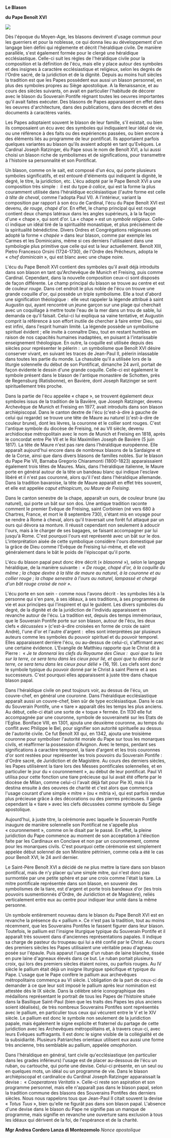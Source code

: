 **Le Blason**

**du Pape Benoît XVI**

![](/content/dam/benedict-xvi/images/img/logo_ratzinger.jpg)

Dès l'époque du Moyen-Age, les blasons devinrent d'usage commun pour les guerriers et pour la noblesse, ce qui donna lieu au développement d'un langage bien défini qui réglemente et décrit l'héraldique civile. De manière parallèle, s'est également formée pour le clergé une héraldique ecclésiastique. Celle-ci suit les règles de l'héraldique civile pour la composition et la définition de l'écu, mais elle y place autour des symboles et des insignes à caractère ecclésiastique et religieux, selon les degrés de l'Ordre sacré, de la juridiction et de la dignité. Depuis au moins huit siècles la tradition est que les Papes possèdent eux aussi un blason personnel, en plus des symboles propres au Siège apostolique. A la Renaissance, et au cours des siècles suivants, on avait en particulier l'habitude de décorer avec le blason du Souverain Pontife régnant toutes les oeuvres importantes qu'il avait faites exécuter. Des blasons de Papes apparaissent en effet dans les oeuvres d'architecture, dans des publications, dans des décrets et des documents à caractères variés.

Les Papes adoptaient souvent le blason de leur famille, s'il existait, ou bien ils composaient un écu avec des symboles qui indiquaient leur idéal de vie, ou une référence à des faits ou des expériences passées, ou bien encore à des éléments liés au programme de leur pontificat. Ils apportaient parfois quelques variantes au blason qu'ils avaient adopté en tant qu'Evêques. Le Cardinal Joseph Ratzinger, élu Pape sous le nom de Benoît XVI, a lui aussi choisi un blason riche de symbolismes et de significations, pour transmettre à l'histoire sa personnalité et son Pontificat.

Un blason, comme on le sait, est composé d'un écu, qui porte plusieurs symboles significatifs, et est entouré d'éléments qui indiquent la dignité, le degré, le titre, la juridiction, etc. L'écu adopté par le Pape Benoît XVI a une composition très simple :  il est du type *à calice*, qui est la forme la plus couramment utilisée dans l'héraldique ecclésiastique (l'autre forme est celle *à tête de cheval*, comme l'adopta Paul VI). A l'intérieur, variant la composition par rapport à son écu de Cardinal, l'écu du Pape Benoît XVI est devenu, *de rouge, chapé d'or.* En effet, le champ principal qui est rouge contient deux champs latéraux dans les angles supérieurs, à la la façon d'une « chape », qui sont d'or. La « chape » est un *symbole religieux*. Celle-ci indique un idéal tiré de la spiritualité monastique, et plus précisément de la spiritualité bénédictine. Divers Ordres et Congrégations religieuses ont adopté la forme « *chapée* » dans leur blason, comme par exemple les Carmes et les Dominicains, même si ces derniers l'utilisaient dans une symbologie plus primitive que celle qui est la leur actuellement. Benoît XIII, Pietro Francesco Orsini (1724-1730), de l'Ordre des Prêcheurs, adopta le « *chef dominicain* », qui est blanc avec une chape noire.

L'écu du Pape Benoît XVI contient des symboles qu'il avait déjà introduits dans son blason en tant qu'Archevêque de Munich et Freising, puis comme Cardinal. Cependant, dans la nouvelle composition ceux-ci sont disposés de façon différente. Le champ principal du blason se trouve au centre et est de couleur *rouge.* Dans cet endroit le plus noble de l'écu on trouve une grande coquille *d'or*, qui possède un triple symbolisme. Elle a tout d'abord une signification théologique :  elle veut rappeler la légende attribué à saint Augustin qui, ayant rencontré un jeune garçon sur une plage qui cherchait avec un coquillage à mettre toute l'eau de la mer dans un trou de sable, lui demanda ce qu'il faisait. Celui-ci lui expliqua sa vaine tentative, et Augustin comprit la référence à son effort inutile de chercher à faire entrer Dieu, qui est infini, dans l'esprit humain limité. La légende possède un symbolisme spirituel évident ; elle invite à connaître Dieu, tout en restant humbles en raison de nos capacités humaines inadaptées, en puisant à l'intarissable enseignement théologique. En outre, la coquille est utilisée depuis des siècles pour représenter le pèlerin :  un symbolisme que Benoît XVI désire conserver vivant, en suivant les traces de Jean-Paul II, pèlerin inlassable dans toutes les partie du monde. La chasuble qu'il a utilisée lors de la liturgie solennelle du début de son Pontificat, dimanche 24 avril, portait de façon évidente le dessin d'une grande coquille. Celle-ci est également le symbole présent dans le blason de l'antique monastère de Schotten, près de Regensburg (Ratisbonne), en Bavière, dont Joseph Ratzinger se sent spirituellement très proche.

Dans la partie de l'écu appelée « chape », se trouvent également deux symboles issus de la tradition de la Bavière, que Joseph Ratzinger, devenu Archevêque de Munich et Freising en 1977, avait introduits dans son blason archiépiscopal. Dans le canton dextre de l'écu (c'est-à-dire à gauche de celui qui regarde) se trouve une tête de Maure au naturel (c'est-à-dire de couleur brune), dont les lèvres, la couronne et le collier sont rouges. C'est l'antique symbole du diocèse de Freising, né au VII siècle, devenu archidiocèse métropolitain avec le nom de Munich et Freising en 1818, après le concordat entre Pie VII et le Roi Maximilien Joseph de Bavière (5 juin 1817). La tête de Maure n'est pas rare dans l'héraldique européenne. Elle apparaît aujourd'hui encore dans de nombreux blasons de la Sardaigne et de la Corse, ainsi que dans divers blasons de familles nobles. Sur le blason du Pape Pie VII, Barnaba Gregorio Chiaramonti (1800-1823) apparaissaient également trois têtes de Maures. Mais, dans l'héraldique italienne, le Maure porte en général autour de la tête un bandeau blanc qui indique l'esclave libéré et il n'est pas couronné, alors qu'il l'est dans l'héraldique allemande. Dans la tradition bavaroise, la tête de Maure apparaît en effet très souvent, et elle est appelée *caput ethiopicum, ou Maure de Freising.*

Dans le canton senestre de la chape, apparaît un ours, de couleur brune (au naturel), qui porte un bât sur son dos. Une antique tradition raconte comment le premier Evêque de Freising, saint Corbinien (né vers 680 à Chartres, France, et mort le 8 septembre 730), s'étant mis en voyage pour se rendre à Rome à cheval, alors qu'il traversait une forêt fut attaqué par un ours qui dévora sa monture. Il réussit cependant non seulement à adoucir l'ours, mais à le charger de ses bagages, se faisant accompagner par lui jusqu'à Rome. C'est pourquoi l'ours est représenté avec un bât sur le dos. L'interprétation aisée de cette symbolique considère l'ours domestiqué par la grâce de Dieu comme l'Evêque de Freising lui-même, et elle voit généralement dans le bât le poids de l'épiscopat qu'il porte.

L'écu du blason papal peut donc être décrit (« *blasonné* »), selon le langage héraldique, de la manière suivante :  *« *De rouge, chapé d'or, à la coquille du même ; la chape dextre à la tête de maure au naturel, à la couronne et au collier rouge ; la chape senestre à l'ours au naturel, lampassé et chargé d'un bât rouge croisé de noir* »*.

L'écu porte en son sein - comme nous l'avons décrit - les symboles liés à la personne qui s'en pare, à ses idéaux, à ses traditions, à ses programmes de vie et aux principes qui l'inspirent et qui le guident. Les divers symboles du degré, de la dignité et de la juridiction de l'individu apparaissent en revanche autour de l'écu. La tradition est, depuis des temps immémoriaux, que le Souverain Pontife porte sur son blason, autour de l'écu, les deux clefs « *décussées* » (c'est-à-dire croisées en forme de croix de saint André), l'une d'or et l'autre d'argent :  elles sont interprétées par plusieurs auteurs comme les symboles du pouvoir spirituel et du pouvoir temporel. Elles apparaissent derrière l'écu, ou au-dessus de celui-ci, s'affirmant avec une certaine évidence. L'Evangile de Matthieu rapporte que le Christ dit à Pierre :  « *Je te donnerai les clefs du Royaume des Cieux :  quoi que tu lies sur la terre, ce sera tenu dans les cieux pour lié, et quoi que tu délies sur la terre, ce sera tenu dans les cieux pour délié* » (16, 19). Les clefs sont donc le symbole typique du pouvoir donné par le Christ à saint Pierre et à ses successeurs. C'est pourquoi elles apparaissent à juste titre dans chaque blason papal.

Dans l'héraldique civile on peut toujours voir, au dessus de l'écu, un couvre-chef, en général une couronne. Dans l'héraldique ecclésiastique apparaît aussi un couvre-chef, bien sûr de type ecclésiastique. Dans le cas du Souverain Pontife, une « tiare » apparaît dès les temps les plus anciens. Au début, celle-ci était une sorte de « toque » fermée. En 1130 elle fut accompagnée par une couronne, symbole de souveraineté sur les Etats de l'Eglise. Boniface VIII, en 1301, ajouta une deuxième couronne, au temps du conflit avec Philippe le Bel, pour signifier son autorité spirituelle au dessus de l'autorité civile. Ce fut Benoît XII qui, en 1342, ajouta une troisième couronne pour symboliser l'autorité morale du Pape sur tous les monarques civils, et réaffirmer la possession d'Avignon. Avec le temps, perdant ses significations à caractère temporel, la tiare d'argent et les trois couronnes d'or sont restées pour représenter les trois pouvoirs du Souverain Pontife :  d'Ordre sacré, de Juridiction et de Magistère. Au cours des derniers siècles, les Papes utilisèrent la tiare lors des Messes pontificales solennelles, et en particulier le jour du « couronnement », au début de leur pontificat. Paul VI utilisa pour cette fonction une tiare précieuse qui lui avait été offerte par le diocèse de Milan, comme celui-ci l'avait déjà fait pour Pie XI, mais il la destina ensuite à des oeuvres de charité et c'est alors que commença l'usage courant d'une simple « mitre » (ou « mitria »), qui est parfois rendue plus précieuse grâce à des décorations ou des pierres précieuses. Il garda cependant la « tiare » avec les clefs décussées comme symbole du Siège apostolique.

Aujourd'hui, à juste titre, la cérémonie avec laquelle le Souverain Pontife inaugure de manière solennelle son Pontificat ne s'appelle plus « couronnement », comme on le disait par le passé. En effet, la pleine juridiction du Pape commence au moment de son acceptation à l'élection faite par les Cardinaux en Conclave et non par un couronnement, comme pour les monarques civils. C'est pourquoi cette cérémonie est simplement appelée début solennel de son Ministère pétrinien, comme cela a été le cas pour Benoît XVI, le 24 avril dernier.

Le Saint-Père Benoît XVI a décidé de ne plus mettre la tiare dans son blason pontifical, mais de n'y placer qu'une simple mitre, qui n'est donc pas surmontée par une petite sphère et par une croix comme l'était la tiare. La mitre pontificale représentée dans son blason, en souvenir des symbolismes de la tiare, est d'argent et porte trois bandeaux d'or (les trois pouvoirs susmentionnés d'Ordre, de Juridiction et de Magistère), reliés verticalement entre eux au centre pour indiquer leur unité dans la même personne.

Un symbole entièrement nouveau dans le blason du Pape Benoît XVI est en revanche la présence du « pallium ». Ce n'est pas la tradition, tout au moins récemment, que les Souverains Pontifes le fassent figurer dans leur blason. Toutefois, le pallium est l'insigne liturgique typique du Souverain Pontife et il apparaît très souvent dans d'anciennes représentations papales. Il indique sa charge de pasteur du troupeau qui lui a été confié par le Christ. Au cours des premiers siècles les Papes utilisaient une véritable peau d'agneau posée sur l'épaule. Puis apparut l'usage d'un ruban de laine blanche, tissée en pure laine d'agneaux élevés dans ce but. Le ruban portait plusieurs croix, qui lors des premiers siècles étaient noires, ou parfois rouges. Au IV siècle le pallium était déjà un insigne liturgique spécifique et typique du Pape. L'usage que le Pape confère le pallium aux archevêques métropolitains commença au VI siècle. L'obligation de la part de ceux-ci de demander à ce que leur soit imposé le pallium après leur nomination est attestée dès le IX siècle. Dans la célèbre série iconographique des médaillons représentant le portrait de tous les Papes de l'histoire située dans la Basilique Saint-Paul (bien que les traits des Papes les plus anciens soient idéalisés), de très nombreux Souverains Pontifes sont représentés avec le pallium, en particulier tous ceux qui vécurent entre le V et le XIV siècle. Le pallium est donc le symbole non seulement de la juridiction papale, mais également le signe explicite et fraternel du partage de cette juridiction avec les Archevêques métropolitains et, à travers ceux-ci, avec leurs Evêques suffragants. Il est donc le signe visible de la collégialité et de la subsidiarité. Plusieurs Patriarches orientaux utilisent eux aussi une forme très ancienne, très semblable au pallium, appelée *omophorion*.

Dans l'héraldique en général, tant civile qu'ecclésiastique (en particulier dans les grades inférieurs) l'usage est de placer au-dessous de l'écu un ruban, ou cartouche, qui porte une devise. Celui-ci présente, en un seul ou en quelques mots, un idéal ou un programme de vie. Dans le blason archiépiscopal et cardinalice du Cardinal Joseph Ratzinger apparaissait la devise :  « *Cooperatores Veritatis* ». Celle-ci reste son aspiration et son programme personnel, mais elle n'apparaît pas dans le blason papal, selon la tradition commune des blasons des Souverains Pontifes des derniers siècles. Nous nous rappelons tous que Jean-Paul II citait souvent la devise « *Totus Tuus* », bien qu'elle ne figurât pas dans son blason papal. L'absence d'une devise dans le blason du Pape ne signifie pas un manque de programme, mais signifie en revanche une ouverture sans exclusion à tous les idéaux qui dérivent de la foi, de l'espérance et de la charité.

**Mgr Andrea Cordero Lanza di Montezemolo** *Nonce apostolique*